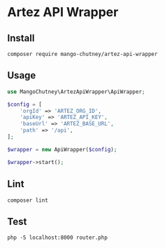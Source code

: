 # Artez API Wrapper

## Install
`composer require mango-chutney/artez-api-wrapper`

## Usage

```php
use MangoChutney\ArtezApiWrapper\ApiWrapper;

$config = [
    'orgId' => 'ARTEZ_ORG_ID',
    'apiKey' => 'ARTEZ_API_KEY',
    'baseUrl' => 'ARTEZ_BASE_URL',
    'path' => '/api',
];

$wrapper = new ApiWrapper($config);

$wrapper->start();

```

## Lint

`composer lint`

## Test

`php -S localhost:8000 router.php`
